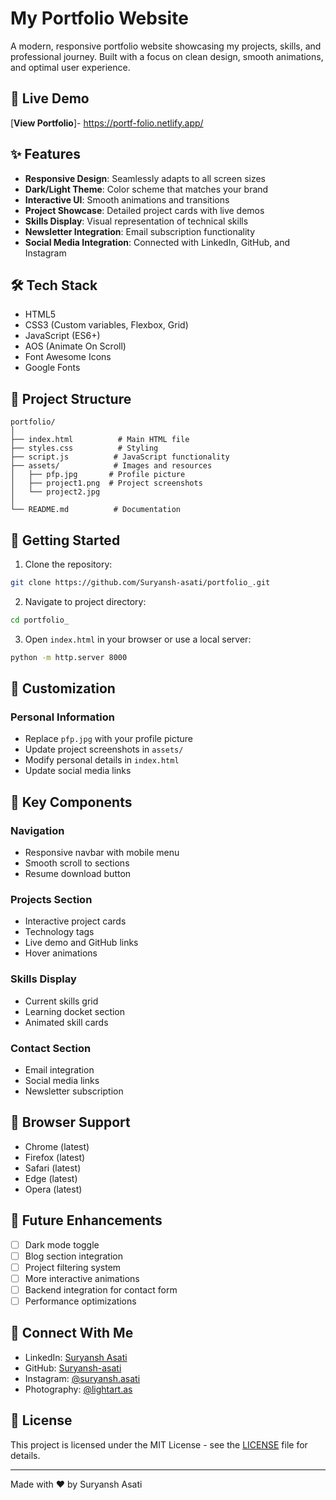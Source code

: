 # My Portfolio Website

A modern, responsive portfolio website showcasing my projects, skills, and professional journey. Built with a focus on clean design, smooth animations, and optimal user experience.

## 🌟 Live Demo
[**View Portfolio**]- https://portf-folio.netlify.app/

## ✨ Features

- **Responsive Design**: Seamlessly adapts to all screen sizes
- **Dark/Light Theme**: Color scheme that matches your brand
- **Interactive UI**: Smooth animations and transitions
- **Project Showcase**: Detailed project cards with live demos
- **Skills Display**: Visual representation of technical skills
- **Newsletter Integration**: Email subscription functionality
- **Social Media Integration**: Connected with LinkedIn, GitHub, and Instagram

## 🛠️ Tech Stack

- HTML5
- CSS3 (Custom variables, Flexbox, Grid)
- JavaScript (ES6+)
- AOS (Animate On Scroll)
- Font Awesome Icons
- Google Fonts

## 📂 Project Structure

```
portfolio/
│
├── index.html          # Main HTML file
├── styles.css          # Styling
├── script.js          # JavaScript functionality
├── assets/            # Images and resources
│   ├── pfp.jpg       # Profile picture
│   ├── project1.png  # Project screenshots
│   └── project2.jpg
│
└── README.md          # Documentation
```

## 🚀 Getting Started

1. Clone the repository:
```bash
git clone https://github.com/Suryansh-asati/portfolio_.git
```

2. Navigate to project directory:
```bash
cd portfolio_
```

3. Open `index.html` in your browser or use a local server:
```bash
python -m http.server 8000
```

## 🎨 Customization

### Personal Information
- Replace `pfp.jpg` with your profile picture
- Update project screenshots in `assets/`
- Modify personal details in `index.html`
- Update social media links

## 🔧 Key Components

### Navigation
- Responsive navbar with mobile menu
- Smooth scroll to sections
- Resume download button

### Projects Section
- Interactive project cards
- Technology tags
- Live demo and GitHub links
- Hover animations

### Skills Display
- Current skills grid
- Learning docket section
- Animated skill cards

### Contact Section
- Email integration
- Social media links
- Newsletter subscription

## 📱 Browser Support

- Chrome (latest)
- Firefox (latest)
- Safari (latest)
- Edge (latest)
- Opera (latest)

## 📝 Future Enhancements

- [ ] Dark mode toggle
- [ ] Blog section integration
- [ ] Project filtering system
- [ ] More interactive animations
- [ ] Backend integration for contact form
- [ ] Performance optimizations

## 🤝 Connect With Me

- LinkedIn: [Suryansh Asati](https://www.linkedin.com/in/suryansh-asati)
- GitHub: [Suryansh-asati](https://github.com/Suryansh-asati)
- Instagram: [@suryansh.asati](https://www.instagram.com/suryansh.asati/)
- Photography: [@lightart.as](https://www.instagram.com/lightart.as/)

## 📄 License

This project is licensed under the MIT License - see the [LICENSE](LICENSE) file for details.

---
Made with ❤️ by Suryansh Asati
```
